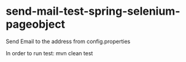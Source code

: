 # send-mail-test-spring-selenium-pageobject
Send Email to the address from config.properties

In order to run test:
mvn clean test